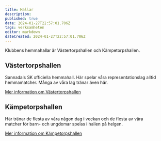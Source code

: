 ```yaml
---
title: Hallar
description: 
published: true
date: 2024-01-27T22:57:01.706Z
tags: verksamheten
editor: markdown
dateCreated: 2024-01-27T22:57:01.706Z
---
```


Klubbens hemmahallar är Västertorpshallen och Kämpetorpshallen.

## Västertorpshallen

Sannadals SK officiella hemmahall. Här spelar våra representationslag alltid hemmamatcher. Många av våra lag tränar även här.

[Mer information om Västertorpshallen](https://sannadal.com/om-foreningen/hallar/vastertorpshallen/)

## Kämpetorpshallen

Här tränar de flesta av våra någon dag i veckan och de flesta av våra matcher för barn- och ungdomar spelas i hallen på helgen.

[Mer information om Kämpetorpshallen](https://sannadal.com/om-foreningen/hallar/kampetorpshallen/)